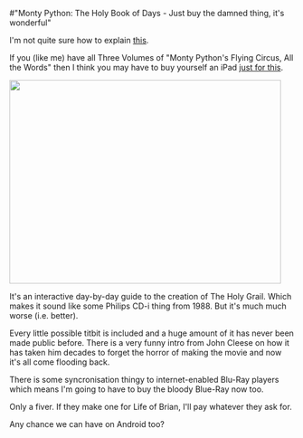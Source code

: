 #"Monty Python: The Holy Book of Days - Just buy the damned thing, it's wonderful"

I'm not quite sure how to explain <a href="http://itunes.apple.com/us/app/monty-python-holy-book-days/id503975422?mt=8">this</a>.

If you (like me) have all Three Volumes of "Monty Python's Flying Circus, All the Words" then I think you may have to buy yourself an iPad <a href="http://itunes.apple.com/us/app/monty-python-holy-book-days/id503975422?mt=8">just for this</a>.

<a href="https://s3-eu-west-1.amazonaws.com/conoroneill.net/wp-content/uploads/2012/03/jywW49KElcxZGMrD4jXXM0-temp-upload.xhrtqaef.480x480-75.jpg"><img class="alignnone size-full wp-image-627" title="jywW49KElcxZGMrD4jXXM0-temp-upload.xhrtqaef.480x480-75" src="https://s3-eu-west-1.amazonaws.com/conoroneill.net/wp-content/uploads/2012/03/jywW49KElcxZGMrD4jXXM0-temp-upload.xhrtqaef.480x480-75.jpg" alt="" width="480" height="360" /></a>

It's an interactive day-by-day guide to the creation of The Holy Grail. Which makes it sound like some Philips CD-i thing from 1988. But it's much much worse (i.e. better).

Every little possible titbit is included and a huge amount of it has never been made public before. There is a very funny intro from John Cleese on how it has taken him decades to forget the horror of making the movie and now it's all come flooding back.

There is some syncronisation thingy to internet-enabled Blu-Ray players which means I'm going to have to buy the bloody Blue-Ray now too.

Only a fiver. If they make one for Life of Brian, I'll pay whatever they ask for.

Any chance we can have on Android too?

&nbsp;